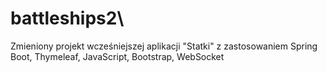 # battleships2\
Zmieniony projekt wcześniejszej aplikacji "Statki" z zastosowaniem Spring Boot, Thymeleaf, JavaScript, Bootstrap, WebSocket
